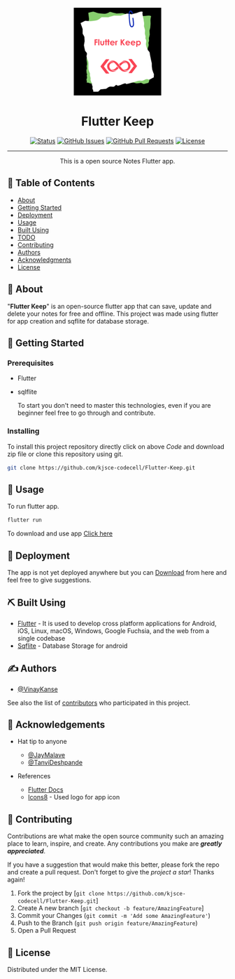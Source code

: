 <p align="center">
  <a href="" rel="noopener">
 <img width=200px height=200px src="./Flutter Keep Icon.png" alt="Project logo"></a>
</p>

<h1 align="center">Flutter Keep</h1>

<div align="center">

[![Status](https://img.shields.io/badge/status-active-success.svg)]()
[![GitHub Issues](https://img.shields.io/github/issues/kylelobo/The-Documentation-Compendium.svg)](https://github.com/kjsce-codecell/Flutter-Keep/issues)
[![GitHub Pull Requests](https://img.shields.io/github/issues-pr/kylelobo/The-Documentation-Compendium.svg)](https://github.com/kjsce-codecell/Flutter-Keep/pulls)
[![License](https://img.shields.io/badge/license-MIT-blue.svg)](/LICENSE)

</div>

---

<p align="center"> This is a open source Notes Flutter app.
</p>

## 📝 Table of Contents

- [About](#about)
- [Getting Started](#getting_started)
- [Deployment](#deployment)
- [Usage](#usage)
- [Built Using](#built_using)
- [TODO](../TODO.md)
- [Contributing](../CONTRIBUTING.md)
- [Authors](#authors)
- [Acknowledgments](#acknowledgement)
- [License](#license)

## 🧐 About <a name = "about"></a>

"**Flutter Keep**" is an open-source flutter app that can save, update and delete your notes for free and offline. This project was made using flutter for app creation and sqflite for database storage.

## 🏁 Getting Started <a name = "getting_started"></a>

### Prerequisites

- Flutter
- sqlflite

  To start you don't need to master this technologies, even if you are beginner feel free to go through and contribute.

### Installing

To install this project repository directly click on above _Code_ and download zip file or clone this repository using git.

```bash
git clone https://github.com/kjsce-codecell/Flutter-Keep.git
```

## 🎈 Usage <a name="usage"></a>

To run flutter app.

```bash
flutter run
```

To download and use app [Click here]()

## 🚀 Deployment <a name = "deployment"></a>

The app is not yet deployed anywhere but you can [Download]() from here and feel free to give suggestions.

## ⛏️ Built Using <a name = "built_using"></a>

- [Flutter](https://docs.flutter.dev/) - It is used to develop cross platform applications for Android, iOS, Linux, macOS, Windows, Google Fuchsia, and the web from a single codebase
- [Sqflite](https://github.com/tekartik/sqflite/tree/master/sqflite) - Database Storage for android

## ✍️ Authors <a name = "authors"></a>

- [@VinayKanse](https://github.com/VinayKanase)

See also the list of [contributors](https://github.com/kjsce-codecell/Flutter-Keep/contributors) who participated in this project.

## 🎉 Acknowledgements <a name = "acknowledgement"></a>

- Hat tip to anyone

  - [@JayMalave](https://github.com/jaymalave)
  - [@TanviDeshpande](https://github.com/Tanvi-15)

- References
  - [Flutter Docs](https://docs.flutter.dev/)
  - [Icons8](https://icons8.com/) - Used logo for app icon


## 🤌 Contributing <a name=Contributers></a>

Contributions are what make the open source community such an amazing place to learn, inspire, and create. Any contributions you make are _**greatly appreciated**_.

If you have a suggestion that would make this better, please fork the repo and create a pull request.
Don't forget to give the _project a star_! Thanks again!

1. Fork the project by [`git clone https://github.com/kjsce-codecell/Flutter-Keep.git`]
2. Create A new branch [`git checkout -b feature/AmazingFeature`]
3. Commit your Changes (`git commit -m 'Add some AmazingFeature'`)
4. Push to the Branch (`git push origin feature/AmazingFeature`)
5. Open a Pull Request


## 📖 License <a name=license></a>
Distributed under the MIT License.

